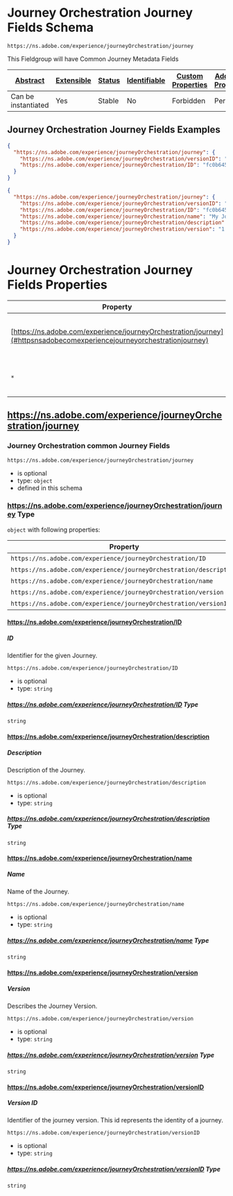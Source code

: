 
# Journey Orchestration Journey Fields Schema

```
https://ns.adobe.com/experience/journeyOrchestration/journey
```

This Fieldgroup will have Common Journey Metadata Fields

| [Abstract](../../../../abstract.md) | [Extensible](../../../../extensions.md) | [Status](../../../../status.md) | [Identifiable](../../../../id.md) | [Custom Properties](../../../../extensions.md) | [Additional Properties](../../../../extensions.md) | Defined In |
|-------------------------------------|-----------------------------------------|---------------------------------|-----------------------------------|------------------------------------------------|----------------------------------------------------|------------|
| Can be instantiated | Yes | Stable | No | Forbidden | Permitted | [adobe/experience/journeyOrchestration/journeyOrchestrationJourney.schema.json](adobe/experience/journeyOrchestration/journeyOrchestrationJourney.schema.json) |

## Journey Orchestration Journey Fields Examples

```json
{
  "https://ns.adobe.com/experience/journeyOrchestration/journey": {
    "https://ns.adobe.com/experience/journeyOrchestration/versionID": "f3485959-0a9e-4004-82d9-f11bd6c4585b",
    "https://ns.adobe.com/experience/journeyOrchestration/ID": "fc0b645e-b3e3-4441"
  }
}
```

```json
{
  "https://ns.adobe.com/experience/journeyOrchestration/journey": {
    "https://ns.adobe.com/experience/journeyOrchestration/versionID": "f3485959-0a9e-4004-82d9-f11bd6c4585b",
    "https://ns.adobe.com/experience/journeyOrchestration/ID": "fc0b645e-b3e3-4441",
    "https://ns.adobe.com/experience/journeyOrchestration/name": "My Journey",
    "https://ns.adobe.com/experience/journeyOrchestration/description": "My journey description",
    "https://ns.adobe.com/experience/journeyOrchestration/version": "1.0"
  }
}
```


# Journey Orchestration Journey Fields Properties

| Property | Type | Required | Defined by |
|----------|------|----------|------------|
| [https://ns.adobe.com/experience/journeyOrchestration/journey](#httpsnsadobecomexperiencejourneyorchestrationjourney) | `object` | Optional | Journey Orchestration Journey Fields (this schema) |
| `*` | any | Additional | this schema *allows* additional properties |

## https://ns.adobe.com/experience/journeyOrchestration/journey
### Journey Orchestration common Journey Fields

`https://ns.adobe.com/experience/journeyOrchestration/journey`
* is optional
* type: `object`
* defined in this schema

### https://ns.adobe.com/experience/journeyOrchestration/journey Type


`object` with following properties:


| Property | Type | Required |
|----------|------|----------|
| `https://ns.adobe.com/experience/journeyOrchestration/ID`| string | Optional |
| `https://ns.adobe.com/experience/journeyOrchestration/description`| string | Optional |
| `https://ns.adobe.com/experience/journeyOrchestration/name`| string | Optional |
| `https://ns.adobe.com/experience/journeyOrchestration/version`| string | Optional |
| `https://ns.adobe.com/experience/journeyOrchestration/versionID`| string | Optional |



#### https://ns.adobe.com/experience/journeyOrchestration/ID
##### ID

Identifier for the given Journey.

`https://ns.adobe.com/experience/journeyOrchestration/ID`
* is optional
* type: `string`

##### https://ns.adobe.com/experience/journeyOrchestration/ID Type


`string`








#### https://ns.adobe.com/experience/journeyOrchestration/description
##### Description

Description of the Journey.

`https://ns.adobe.com/experience/journeyOrchestration/description`
* is optional
* type: `string`

##### https://ns.adobe.com/experience/journeyOrchestration/description Type


`string`








#### https://ns.adobe.com/experience/journeyOrchestration/name
##### Name

Name of the Journey.

`https://ns.adobe.com/experience/journeyOrchestration/name`
* is optional
* type: `string`

##### https://ns.adobe.com/experience/journeyOrchestration/name Type


`string`








#### https://ns.adobe.com/experience/journeyOrchestration/version
##### Version

Describes the Journey Version.

`https://ns.adobe.com/experience/journeyOrchestration/version`
* is optional
* type: `string`

##### https://ns.adobe.com/experience/journeyOrchestration/version Type


`string`








#### https://ns.adobe.com/experience/journeyOrchestration/versionID
##### Version ID

Identifier of the journey version. This id represents the identity of a journey.

`https://ns.adobe.com/experience/journeyOrchestration/versionID`
* is optional
* type: `string`

##### https://ns.adobe.com/experience/journeyOrchestration/versionID Type


`string`










